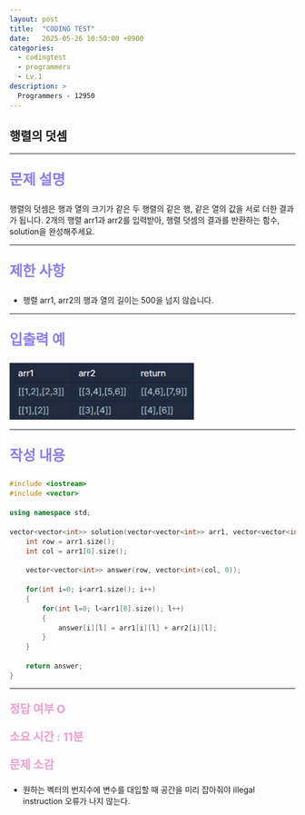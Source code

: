 ```yaml
---
layout: post
title:  "CODING TEST"
date:   2025-05-26 10:50:00 +0900
categories:
  - codingtest
  - programmers
  - Lv.1
description: >
  Programmers - 12950
---
```

## 행렬의 덧셈

---

<p style = "color:#8f7cee; font-size:25px; font-weight:bold">
문제 설명
</p>

행렬의 덧셈은 행과 열의 크기가 같은 두 행렬의 같은 행, 같은 열의 값을 서로 더한 결과가 됩니다. 2개의 행렬 arr1과 arr2를 입력받아, 행렬 덧셈의 결과를 반환하는 함수, solution을 완성해주세요.

---

<p style = "color:#8f7cee; font-size:25px; font-weight:bold">
제한 사항
</p>

- 행렬 arr1, arr2의 행과 열의 길이는 500을 넘지 않습니다.

---

<p style = "color:#8f7cee; font-size:25px; font-weight:bold">
입출력 예
</p>

<img src = "/assets/img/codingtest/12950.png" width = "325" height = "100">

---

<p style = "color:#8f7cee; font-size:25px; font-weight:bold">
작성 내용
</p>

```C++
#include <iostream>
#include <vector>

using namespace std;

vector<vector<int>> solution(vector<vector<int>> arr1, vector<vector<int>> arr2) {
    int row = arr1.size();
    int col = arr1[0].size();
    
    vector<vector<int>> answer(row, vector<int>(col, 0));
    
    for(int i=0; i<arr1.size(); i++)
    {
        for(int l=0; l<arr1[0].size(); l++)
        {
            answer[i][l] = arr1[i][l] + arr2[i][l];
        }
    }
    
    return answer;
}
```

---

<p style = "color:#ed9ece; font-size:20px; font-weight:bold">
정답 여부 O
</p>

<p style = "color:#ed9ece; font-size:20px; font-weight:bold">
소요 시간 : 11분
</p>

<p style = "color:#ed9ece; font-size:20px; font-weight:bold">
문제 소감
</p>

- 원하는 벡터의 번지수에 변수를 대입할 때 공간을 미리 잡아줘야 illegal instruction 오류가 나지 않는다.